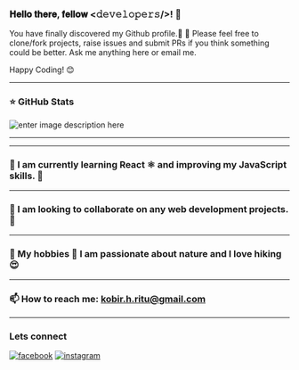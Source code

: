 ### 𝐇𝐞𝐥𝐥𝐨 𝐭𝐡𝐞𝐫𝐞, 𝐟𝐞𝐥𝐥𝐨𝐰 <𝚍𝚎𝚟𝚎𝚕𝚘𝚙𝚎𝚛𝚜/>!  👋




You have finally discovered my Github profile.🌠 🌟
Please feel free to clone/fork projects, raise issues and submit PRs if you think something could be better.
Ask me anything here
or email me.

Happy Coding! 😊

----------------------------------------------------------------------------------------------------------------------------------------------------------------------


### ⭐ GitHub Stats
![enter image description here](https://github-readme-stats.vercel.app/api?username=kobir1989&&show_icons=true&title_color=38f53b&icon_color=a80d56&text_color=38f53b&bg_color=282928)


---------------------------------------------------------------------------------------------------------------------------------------------------------------------




--------------------------------------------------------------------------------------------------------------------------------------------------------------------

 
### 🌱 I am currently learning React ⚛️ and improving my JavaScript skills. 💪


---------------------------------------------------------------------------------------------------------------------------------------------------------------------


### 👯 I am looking to collaborate on any web development projects. 🤩


--------------------------------------------------------------------------------------------------------------------------------------------------------------------



### 🌴 My hobbies 🥾 I am passionate about nature and I love hiking 😍



---------------------------------------------------------------------------------------------------------------------------------------------------------------------


### 📫 How to reach me: kobir.h.ritu@gmail.com


-------------------------------------------------------------------------------------------------------------------------------------------------------------



###  Lets connect  

 [![facebook](https://img.shields.io/badge/Facebook-0A66C2?style=for-the-badge&logo=facebook&logoColor=white)](https://www.facebook.com/kabir.ritu/)  [![instagram](https://img.shields.io/badge/Instagram-0A66C2?style=for-the-badge&logo=instagram&logoColor=white)](https://www.instagram.com/kh.ritu/)
 
